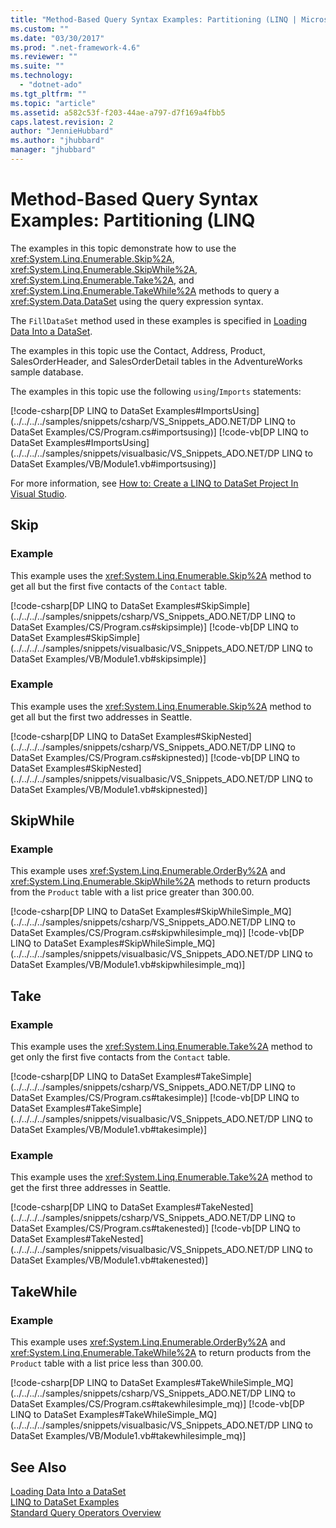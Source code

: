 ```yaml
---
title: "Method-Based Query Syntax Examples: Partitioning (LINQ | Microsoft Docs"
ms.custom: ""
ms.date: "03/30/2017"
ms.prod: ".net-framework-4.6"
ms.reviewer: ""
ms.suite: ""
ms.technology: 
  - "dotnet-ado"
ms.tgt_pltfrm: ""
ms.topic: "article"
ms.assetid: a582c53f-f203-44ae-a797-d7f169a4fbb5
caps.latest.revision: 2
author: "JennieHubbard"
ms.author: "jhubbard"
manager: "jhubbard"
---
```

# Method-Based Query Syntax Examples: Partitioning (LINQ
The examples in this topic demonstrate how to use the <xref:System.Linq.Enumerable.Skip%2A>, <xref:System.Linq.Enumerable.SkipWhile%2A>, <xref:System.Linq.Enumerable.Take%2A>, and <xref:System.Linq.Enumerable.TakeWhile%2A> methods to query a <xref:System.Data.DataSet> using the query expression syntax.  
  
 The `FillDataSet` method used in these examples is specified in [Loading Data Into a DataSet](../../../../docs/framework/data/adonet/loading-data-into-a-dataset.md).  
  
 The examples in this topic use the Contact, Address, Product, SalesOrderHeader, and SalesOrderDetail tables in the AdventureWorks sample database.  
  
 The examples in this topic use the following `using`/`Imports` statements:  
  
 [!code-csharp[DP LINQ to DataSet Examples#ImportsUsing](../../../../samples/snippets/csharp/VS_Snippets_ADO.NET/DP LINQ to DataSet Examples/CS/Program.cs#importsusing)]
 [!code-vb[DP LINQ to DataSet Examples#ImportsUsing](../../../../samples/snippets/visualbasic/VS_Snippets_ADO.NET/DP LINQ to DataSet Examples/VB/Module1.vb#importsusing)]  
  
 For more information, see [How to: Create a LINQ to DataSet Project In Visual Studio](../../../../docs/framework/data/adonet/how-to-create-a-linq-to-dataset-project-in-vs.md).  
  
## Skip  
  
### Example  
 This example uses the <xref:System.Linq.Enumerable.Skip%2A> method to get all but the first five contacts of the `Contact` table.  
  
 [!code-csharp[DP LINQ to DataSet Examples#SkipSimple](../../../../samples/snippets/csharp/VS_Snippets_ADO.NET/DP LINQ to DataSet Examples/CS/Program.cs#skipsimple)]
 [!code-vb[DP LINQ to DataSet Examples#SkipSimple](../../../../samples/snippets/visualbasic/VS_Snippets_ADO.NET/DP LINQ to DataSet Examples/VB/Module1.vb#skipsimple)]  
  
### Example  
 This example uses the <xref:System.Linq.Enumerable.Skip%2A> method to get all but the first two addresses in Seattle.  
  
 [!code-csharp[DP LINQ to DataSet Examples#SkipNested](../../../../samples/snippets/csharp/VS_Snippets_ADO.NET/DP LINQ to DataSet Examples/CS/Program.cs#skipnested)]
 [!code-vb[DP LINQ to DataSet Examples#SkipNested](../../../../samples/snippets/visualbasic/VS_Snippets_ADO.NET/DP LINQ to DataSet Examples/VB/Module1.vb#skipnested)]  
  
## SkipWhile  
  
### Example  
 This example uses <xref:System.Linq.Enumerable.OrderBy%2A> and <xref:System.Linq.Enumerable.SkipWhile%2A> methods to return products from the `Product` table with a list price greater than 300.00.  
  
 [!code-csharp[DP LINQ to DataSet Examples#SkipWhileSimple_MQ](../../../../samples/snippets/csharp/VS_Snippets_ADO.NET/DP LINQ to DataSet Examples/CS/Program.cs#skipwhilesimple_mq)]
 [!code-vb[DP LINQ to DataSet Examples#SkipWhileSimple_MQ](../../../../samples/snippets/visualbasic/VS_Snippets_ADO.NET/DP LINQ to DataSet Examples/VB/Module1.vb#skipwhilesimple_mq)]  
  
## Take  
  
### Example  
 This example uses the <xref:System.Linq.Enumerable.Take%2A> method to get only the first five contacts from the `Contact` table.  
  
 [!code-csharp[DP LINQ to DataSet Examples#TakeSimple](../../../../samples/snippets/csharp/VS_Snippets_ADO.NET/DP LINQ to DataSet Examples/CS/Program.cs#takesimple)]
 [!code-vb[DP LINQ to DataSet Examples#TakeSimple](../../../../samples/snippets/visualbasic/VS_Snippets_ADO.NET/DP LINQ to DataSet Examples/VB/Module1.vb#takesimple)]  
  
### Example  
 This example uses the <xref:System.Linq.Enumerable.Take%2A> method to get the first three addresses in Seattle.  
  
 [!code-csharp[DP LINQ to DataSet Examples#TakeNested](../../../../samples/snippets/csharp/VS_Snippets_ADO.NET/DP LINQ to DataSet Examples/CS/Program.cs#takenested)]
 [!code-vb[DP LINQ to DataSet Examples#TakeNested](../../../../samples/snippets/visualbasic/VS_Snippets_ADO.NET/DP LINQ to DataSet Examples/VB/Module1.vb#takenested)]  
  
## TakeWhile  
  
### Example  
 This example uses <xref:System.Linq.Enumerable.OrderBy%2A> and <xref:System.Linq.Enumerable.TakeWhile%2A> to return products from the `Product` table with a list price less than 300.00.  
  
 [!code-csharp[DP LINQ to DataSet Examples#TakeWhileSimple_MQ](../../../../samples/snippets/csharp/VS_Snippets_ADO.NET/DP LINQ to DataSet Examples/CS/Program.cs#takewhilesimple_mq)]
 [!code-vb[DP LINQ to DataSet Examples#TakeWhileSimple_MQ](../../../../samples/snippets/visualbasic/VS_Snippets_ADO.NET/DP LINQ to DataSet Examples/VB/Module1.vb#takewhilesimple_mq)]  
  
## See Also  
 [Loading Data Into a DataSet](../../../../docs/framework/data/adonet/loading-data-into-a-dataset.md)   
 [LINQ to DataSet Examples](../../../../docs/framework/data/adonet/linq-to-dataset-examples.md)   
 [Standard Query Operators Overview](../Topic/Standard%20Query%20Operators%20Overview.md)